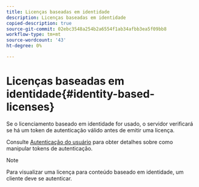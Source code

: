 ```yaml
---
title: Licenças baseadas em identidade
description: Licenças baseadas em identidade
copied-description: true
source-git-commit: 02ebc3548a254b2a6554f1ab34afbb3ea5f09bb8
workflow-type: tm+mt
source-wordcount: '43'
ht-degree: 0%

---
```


# Licenças baseadas em identidade{#identity-based-licenses}

Se o licenciamento baseado em identidade for usado, o servidor verificará se há um token de autenticação válido antes de emitir uma licença.

Consulte [Autenticação do usuário](../../../protecting-content/implementing-the-license-server/processing-drm-requests.md#user-authentication) para obter detalhes sobre como manipular tokens de autenticação.

>[!NOTE]
>
>Para visualizar uma licença para conteúdo baseado em identidade, um cliente deve se autenticar.
